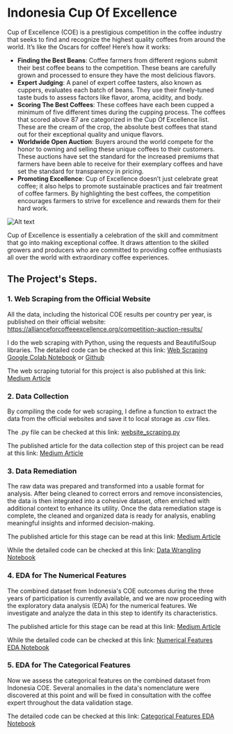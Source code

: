 # Indonesia Cup Of Excellence

Cup of Excellence (COE) is a prestigious competition in the coffee industry that seeks to find and recognize the highest quality coffees from around the world. It’s like the Oscars for coffee! Here’s how it works:

- **Finding the Best Beans**: Coffee farmers from different regions submit their best coffee beans to the competition. These beans are carefully grown and processed to ensure they have the most delicious flavors.
- **Expert Judging**: A panel of expert coffee tasters, also known as cuppers, evaluates each batch of beans. They use their finely-tuned taste buds to assess factors like flavor, aroma, acidity, and body.
- **Scoring The Best Coffees**: These coffees have each been cupped a minimum of five different times during the cupping process. The coffees that scored above 87 are categorized in the Cup Of Excellence list. These are the cream of the crop, the absolute best coffees that stand out for their exceptional quality and unique flavors.
- **Worldwide Open Auction**: Buyers around the world compete for the honor to owning and selling these unique coffees to their customers. These auctions have set the standard for the increased premiums that farmers have been able to receive for their exemplary coffees and have set the standard for transparency in pricing.
- **Promoting Excellence**: Cup of Excellence doesn’t just celebrate great coffee; it also helps to promote sustainable practices and fair treatment of coffee farmers. By highlighting the best coffees, the competition encourages farmers to strive for excellence and rewards them for their hard work.

![Alt text](https://cupofexcellence.org/wp-content/uploads/2020/05/coe-infographic-v5-pdf.jpg)

Cup of Excellence is essentially a celebration of the skill and commitment that go into making exceptional coffee. It draws attention to the skilled growers and producers who are committed to providing coffee enthusiasts all over the world with extraordinary coffee experiences.

## The Project's Steps.

### 1. Web Scraping from the Official Website

All the data, including the historical COE results per country per year, is published on their official website: https://allianceforcoffeeexcellence.org/competition-auction-results/

I do the web scraping with Python, using the requests and BeautifulSoup libraries. The detailed code can be checked at this link: [Web Scraping Google Colab Notebook](https://colab.research.google.com/drive/1ON7HYpzdF-IZH_Sd9N9YjrgDWX1NoQxg?usp=sharing&source=post_page-----c17811366a33--------------------------------) or [Github](https://github.com/anggoro-bimo/indonesia-coe/blob/main/notebooks/01.%20website_scraping%20.ipynb)

The web scraping tutorial for this project is also published at this link: [Medium Article](https://medium.com/@anggoro-bimo/indonesia-cup-of-excellence-exposing-indonesian-diversity-of-delicacies-through-coffee-c17811366a33)

### 2. Data Collection

By compiling the code for web scraping, I define a function to extract the data from the official websites and save it to local storage as .csv files.

The .py file can be checked at this link: [website_scraping.py](https://github.com/anggoro-bimo/indonesia-coe/blob/main/src/website_scraping.py)

The published article for the data collection step of this project can be read at this link: [Medium Article](https://medium.com/@anggoro-bimo/indonesia-cup-of-excellence-exposing-indonesian-diversity-of-delicacies-through-coffee-190e63bbe4b7)


### 3. Data Remediation

The raw data was prepared and transformed into a usable format for analysis. After being cleaned to correct errors and remove inconsistencies, the data is then integrated into a cohesive dataset, often enriched with additional context to enhance its utility. Once the data remediation stage is complete, the cleaned and organized data is ready for analysis, enabling meaningful insights and informed decision-making.

The published article for this stage can be read at this link: [Medium Article](https://medium.com/@anggoro-bimo/indonesia-cup-of-excellence-exposing-indonesian-diversity-of-delicacies-through-coffee-190e63bbe4b7)

While the detailed code can be checked at this link: [Data Wrangling Notebook](https://github.com/anggoro-bimo/indonesia-coe/blob/main/notebooks/03.%20data_wrangling.ipynb)


### 4. EDA for The Numerical Features

The combined dataset from Indonesia's COE outcomes during the three years of participation is currently available, and we are now proceeding with the exploratory data analysis (EDA) for the numerical features. We investigate and analyze the data in this step to identify its characteristics.

The published article for this stage can be read at this link: [Medium Article](https://medium.com/@anggoro-bimo/indonesia-cup-of-excellence-exposing-indonesian-diversity-of-delicacies-through-coffee-128d6db079e3)

While the detailed code can be checked at this link: [Numerical Features EDA Notebook](https://github.com/anggoro-bimo/indonesia-coe/blob/main/notebooks/04.%20eda_num.ipynb)

### 5. EDA for The Categorical Features

Now we assess the categorical features on the combined dataset from Indonesia COE.  Several anomalies in the data's nomenclature were discovered at this point and will be fixed in consultation with the coffee expert throughout the data validation stage.

The detailed code can be checked at this link: [Categorical Features EDA Notebook](https://github.com/anggoro-bimo/indonesia-coe/blob/main/notebooks/05.%20eda_cat.ipynb)